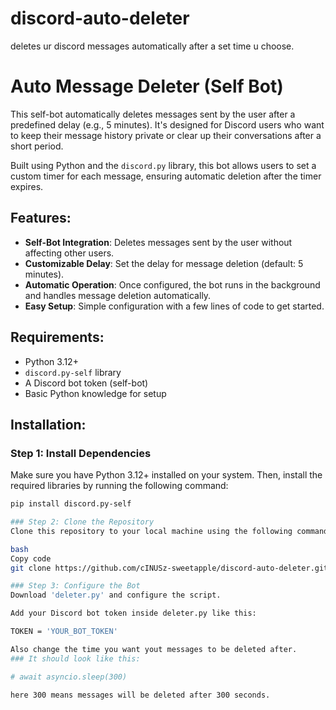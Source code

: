 # discord-auto-deleter
deletes ur discord messages automatically after a set time u choose.

# Auto Message Deleter (Self Bot)

This self-bot automatically deletes messages sent by the user after a predefined delay (e.g., 5 minutes). It's designed for Discord users who want to keep their message history private or clear up their conversations after a short period.

Built using Python and the `discord.py` library, this bot allows users to set a custom timer for each message, ensuring automatic deletion after the timer expires.

## Features:
- **Self-Bot Integration**: Deletes messages sent by the user without affecting other users.
- **Customizable Delay**: Set the delay for message deletion (default: 5 minutes).
- **Automatic Operation**: Once configured, the bot runs in the background and handles message deletion automatically.
- **Easy Setup**: Simple configuration with a few lines of code to get started.

## Requirements:
- Python 3.12+
- `discord.py-self` library
- A Discord bot token (self-bot)
- Basic Python knowledge for setup

## Installation:

### Step 1: Install Dependencies
Make sure you have Python 3.12+ installed on your system. Then, install the required libraries by running the following command:

```bash
pip install discord.py-self

### Step 2: Clone the Repository
Clone this repository to your local machine using the following command:

bash
Copy code
git clone https://github.com/cINUSz-sweetapple/discord-auto-deleter.git cd auto-message-deleter

### Step 3: Configure the Bot
Download 'deleter.py' and configure the script.

Add your Discord bot token inside deleter.py like this:

TOKEN = 'YOUR_BOT_TOKEN'

Also change the time you want yout messages to be deleted after.
### It should look like this:

# await asyncio.sleep(300)

here 300 means messages will be deleted after 300 seconds.
